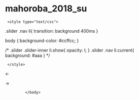 # mahoroba_2018_su
<!DOCTYPE html>
<html lang="ja">
<head>
<meta charset="utf-8">
<meta name="viewport" content="width=device-width">
<meta http-equiv="X-UA-Compatible" content="IE=edge">
<title>まほろば_2018</title>
<link rel="stylesheet" href="https://github.com/torokoid/mahoroba_2018_su/reset.css">
<link rel="stylesheet" href="https://github.com/torokoid/mahoroba_2018_su/layout.css">  

     <style type="text/css">

  


.slider .nav li{
    transition: background 400ms
}


body { background-color: #ccffcc; }

/*
.slider .slider-inner li.show{
    opacity: l;
}
.slider .nav li.current{
    background: #aaa
}
*/

     </style>

</head>

<body>


<div class="slider">
	<ul class="slider-inner">
    </ul>
	<ul class="nav">
    </ul>
	<p id="arrow-prev" class="arrow">←</p>
	<p id="arrow-next" class="arrow"><align="left">→</align></p>
</div>
<!--    
<script src="js/index.js"></script>
    -->
    <script src="https://github.com/torokoid/mahoroba_2018_su/index.js">
        </script>
        
             </body>
</html>
